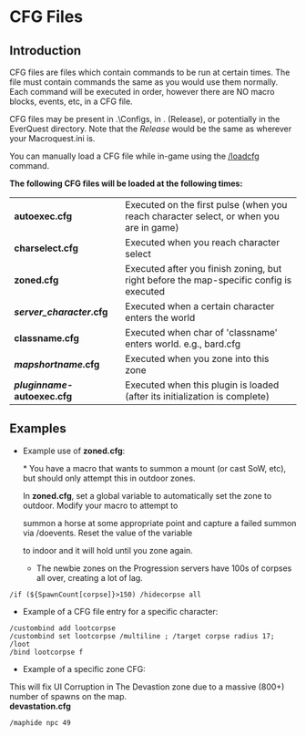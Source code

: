 # CFG Files

## Introduction

CFG files are files which contain commands to be run at certain times. The file must contain commands the same as you would use them normally. Each command will be executed in order, however there are NO macro blocks, events, etc, in a CFG file.

CFG files may be present in .\Configs, in . \(Release\), or potentially in the EverQuest directory. Note that the _Release_ would be the same as wherever your Macroquest.ini is.

You can manually load a CFG file while in-game using the [/loadcfg](../commands/slash-commands/loadcfg.md) command.

**The following CFG files will be loaded at the following times:**

|  |  |
| :--- | :--- |
| **autoexec.cfg** | Executed on the first pulse \(when you reach character select, or when you are in game\) |
| **charselect.cfg** | Executed when you reach character select |
| **zoned.cfg** | Executed after you finish zoning, but right before the map-specific config is executed |
| _**server\_character**_**.cfg** | Executed when a certain character enters the world |
| **classname.cfg** | Executed when char of 'classname' enters world. e.g., bard.cfg |
| _**mapshortname**_**.cfg** | Executed when you zone into this zone |
| _**pluginname**_**-autoexec.cfg** | Executed when this plugin is loaded \(after its initialization is complete\) |

## Examples

* Example use of **zoned.cfg**:

  \* You have a macro that wants to summon a mount \(or cast SoW, etc\), but should only attempt this in outdoor zones.

  In **zoned.cfg**, set a global variable to automatically set the zone to outdoor. Modify your macro to attempt to

  summon a horse at some appropriate point and capture a failed summon via /doevents. Reset the value of the variable

  to indoor and it will hold until you zone again.

  * The newbie zones on the Progression servers have 100s of corpses all over, creating a lot of lag.

```text
/if (${SpawnCount[corpse]}>150) /hidecorpse all
```

* Example of a CFG file entry for a specific character:

```text
/custombind add lootcorpse
/custombind set lootcorpse /multiline ; /target corpse radius 17; /loot
/bind lootcorpse f
```

* Example of a specific zone CFG:

This will fix UI Corruption in The Devastion zone due to a massive \(800+\) number of spawns on the map.  
**devastation.cfg**

```text
/maphide npc 49
```

